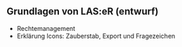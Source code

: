 ## Grundlagen von LAS:eR (entwurf)
- Rechtemanagement
- Erklärung Icons: Zauberstab, Export und Fragezeichen
